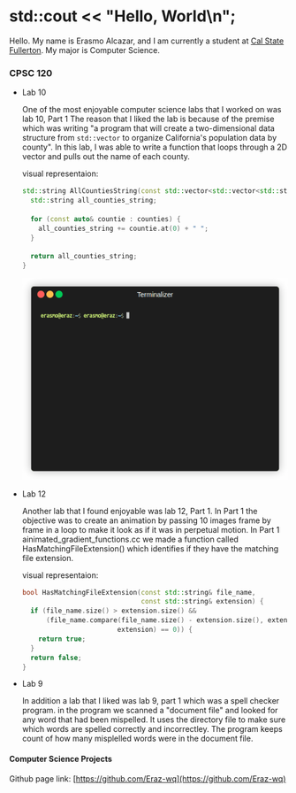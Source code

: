 # std::cout << "Hello, World\n";

Hello. My name is Erasmo Alcazar, and I am currently a student at [Cal State Fullerton](http://www.fullerton.edu/). My major is Computer Science.

### CPSC 120

* Lab 10
    
    One of the most enjoyable computer science labs that I worked on was lab 10, Part 1 The reason that I liked the lab is because of the premise which was writing "a program that will create a two-dimensional data structure from `std::vector` to organize California's population data by county". In this lab, I was able to write a function that loops through a 2D vector and pulls out the name of each county.

    visual representaion:
    ```C++
    std::string AllCountiesString(const std::vector<std::vector<std::string>>& counties) {
      std::string all_counties_string;

      for (const auto& countie : counties) {
        all_counties_string += countie.at(0) + " ";
      }

      return all_counties_string;
    }
    ```

    ![last](render1733981402984.gif)

* Lab 12 

    Another lab that I found enjoyable was lab 12, Part 1. In Part 1 the objective was to create an animation by passing 10 images frame by frame in a loop to make it look as if it was in perpetual motion. In Part 1 ainimated_gradient_functions.cc we made a function called HasMatchingFileExtension() which identifies if they have the matching file extension.

    visual representaion:
    ```C++
    bool HasMatchingFileExtension(const std::string& file_name,
                                  const std::string& extension) {
      if (file_name.size() > extension.size() &&
          (file_name.compare(file_name.size() - extension.size(), extension.size(),
                            extension) == 0)) {
        return true;
      }
      return false;
    }
    ```

* Lab 9 

    In addition a lab that I liked was lab 9, part 1 which was a spell checker program. in the program we scanned a "document file" and looked for any word that had been mispelled. It uses the directory file to make sure which words are spelled correctly and incorrectley. The program keeps count of how many misplelled words were in the document file.

#### Computer Science Projects
Github page link: [https://github.com/Eraz-wq](https://github.com/Eraz-wq)